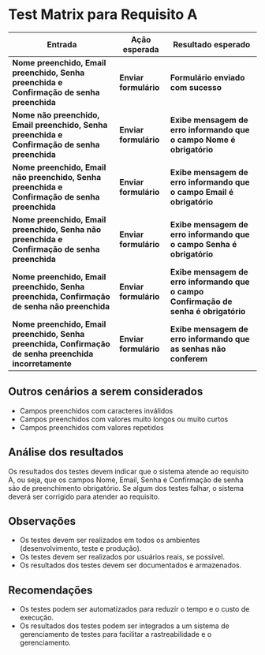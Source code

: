 # Test Matrix para Requisito A

| Entrada | Ação esperada | Resultado esperado |
|---|---|---|
| **Nome preenchido, Email preenchido, Senha preenchida e Confirmação de senha preenchida** | **Enviar formulário** | **Formulário enviado com sucesso** |
| **Nome não preenchido, Email preenchido, Senha preenchida e Confirmação de senha preenchida** | **Enviar formulário** | **Exibe mensagem de erro informando que o campo Nome é obrigatório** |
| **Nome preenchido, Email não preenchido, Senha preenchida e Confirmação de senha preenchida** | **Enviar formulário** | **Exibe mensagem de erro informando que o campo Email é obrigatório** |
| **Nome preenchido, Email preenchido, Senha não preenchida e Confirmação de senha preenchida** | **Enviar formulário** | **Exibe mensagem de erro informando que o campo Senha é obrigatório** |
| **Nome preenchido, Email preenchido, Senha preenchida, Confirmação de senha não preenchida** | **Enviar formulário** | **Exibe mensagem de erro informando que o campo Confirmação de senha é obrigatório** |
| **Nome preenchido, Email preenchido, Senha preenchida, Confirmação de senha preenchida incorretamente** | **Enviar formulário** | **Exibe mensagem de erro informando que as senhas não conferem** |

## Outros cenários a serem considerados

* Campos preenchidos com caracteres inválidos
* Campos preenchidos com valores muito longos ou muito curtos
* Campos preenchidos com valores repetidos

## Análise dos resultados

Os resultados dos testes devem indicar que o sistema atende ao requisito A, ou seja, que os campos Nome, Email, Senha e Confirmação de senha são de preenchimento obrigatório. Se algum dos testes falhar, o sistema deverá ser corrigido para atender ao requisito.

## Observações

* Os testes devem ser realizados em todos os ambientes (desenvolvimento, teste e produção).
* Os testes devem ser realizados por usuários reais, se possível.
* Os resultados dos testes devem ser documentados e armazenados.

## Recomendações

* Os testes podem ser automatizados para reduzir o tempo e o custo de execução.
* Os resultados dos testes podem ser integrados a um sistema de gerenciamento de testes para facilitar a rastreabilidade e o gerenciamento.
